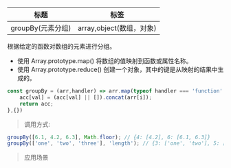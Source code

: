 |  标题   | 标签  |
|  ----  | ----  |
| groupBy(元素分组) | array,object(数组，对象) |

根据给定的函数对数组的元素进行分组。

* 使用 Array.prototype.map() 将数组的值映射到函数或属性名称。
* 使用 Array.prototype.reduce() 创建一个对象，其中的键是从映射的结果中生成的。

```js
const groupBy = (arr,handler) => arr.map(typeof handler === 'function' ? handler : val => val[handler]).reduce((acc,val,i) => {
    acc[val] = (acc[val] || []).concat(arr[i]);
    return acc;
},{})
```

> 调用方式:

```js
groupBy([6.1, 4.2, 6.3], Math.floor); // {4: [4.2], 6: [6.1, 6.3]}
groupBy(['one', 'two', 'three'], 'length'); // {3: ['one', 'two'], 5: ['three']}
```


> 应用场景

















